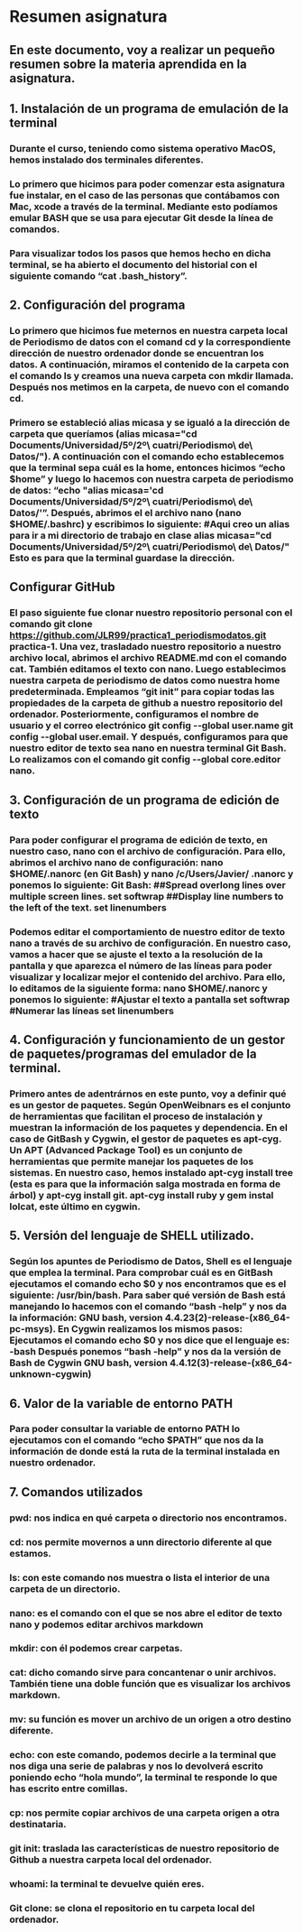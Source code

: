 # Resumen asignatura

## En este documento, voy a realizar un pequeño resumen sobre la materia aprendida en la asignatura.

## 1. Instalación de un programa de emulación de la terminal

### Durante el curso, teniendo como sistema operativo MacOS, hemos instalado dos terminales diferentes.

### Lo primero que hicimos para poder comenzar esta asignatura fue instalar, en el caso de las personas que contábamos con Mac, xcode a través de la terminal. Mediante esto podíamos emular BASH que se usa para ejecutar Git desde la línea de comandos.

### Para visualizar todos los pasos que hemos hecho en dicha terminal, se ha abierto el documento del historial con el siguiente comando “cat .bash_history”.


## 2. Configuración del programa

### Lo primero que hicimos fue meternos en nuestra carpeta local de Periodismo de datos con el comand cd y la correspondiente dirección de nuestro ordenador donde se encuentran los datos. A continuación, miramos el contenido de la carpeta con el comando ls y creamos una nueva carpeta con mkdir llamada. Después nos metimos en la carpeta, de nuevo con el comando cd.

### Primero se estableció alias micasa y se igualó a la dirección de carpeta que queríamos (alias micasa="cd Documents/Universidad/5º/2º\ cuatri/Periodismo\ de\ Datos/"). A continuación con el comando echo establecemos que la terminal sepa cuál es la home, entonces hicimos “echo $home” y luego lo hacemos con nuestra carpeta de periodismo de datos: “echo "alias micasa='cd Documents/Universidad/5º/2º\ cuatri/Periodismo\ de\ Datos/'”. Después, abrimos el el archivo nano (nano $HOME/.bashrc) y escribimos lo siguiente: #Aqui creo un alias para ir a mi directorio de trabajo en clase alias micasa="cd Documents/Universidad/5º/2º\ cuatri/Periodismo\ de\ Datos/" Esto es para que la terminal guardase la dirección.


## Configurar GitHub

### El paso siguiente fue clonar nuestro repositorio personal con el comando git clone https://github.com/JLR99/practica1_periodismodatos.git practica-1. Una vez, trasladado nuestro repositorio a nuestro archivo local, abrimos el archivo README.md con el comando cat. También editamos el texto con nano. Luego establecimos nuestra carpeta de periodismo de datos como nuestra home predeterminada. Empleamos “git init” para copiar todas las propiedades de la carpeta de github a nuestro repositorio del ordenador. Posteriormente, configuramos el nombre de usuario y el correo electrónico git config --global user.name git config --global user.email. Y después, configuramos para que nuestro editor de texto sea nano en nuestra terminal Git Bash. Lo realizamos con el comando git config --global core.editor nano.

## 3. Configuración de un programa de edición de texto

### Para poder configurar el programa de edición de texto, en nuestro caso, nano con el archivo de configuración. Para ello, abrimos el archivo nano de configuración: nano $HOME/.nanorc (en Git Bash) y nano /c/Users/Javier/ .nanorc y ponemos lo siguiente: Git Bash: ##Spread overlong lines over multiple screen lines. set softwrap ##Display line numbers to the left of the text. set linenumbers

### Podemos editar el comportamiento de nuestro editor de texto nano a través de su archivo de configuración. En nuestro caso, vamos a hacer que se ajuste el texto a la resolución de la pantalla y que aparezca el número de las líneas para poder visualizar y localizar mejor el contenido del archivo. Para ello, lo editamos de la siguiente forma: nano $HOME/.nanorc y ponemos lo siguiente: #Ajustar el texto a pantalla set softwrap #Numerar las líneas set linenumbers

## 4. Configuración y funcionamiento de un gestor de paquetes/programas del emulador de la terminal.

### Primero antes de adentrárnos en este punto, voy a definir qué es un gestor de paquetes. Según OpenWeibnars es el conjunto de herramientas que facilitan el proceso de instalación y muestran la información de los paquetes y dependencia. En el caso de GitBash y Cygwin, el gestor de paquetes es apt-cyg. Un APT (Advanced Package Tool) es un conjunto de herramientas que permite manejar los paquetes de los sistemas. En nuestro caso, hemos instalado apt-cyg install tree (esta es para que la información salga mostrada en forma de árbol) y apt-cyg install git. apt-cyg install ruby y gem instal lolcat, este último en cygwin.

## 5. Versión del lenguaje de SHELL utilizado.

### Según los apuntes de Periodismo de Datos, Shell es el lenguaje que emplea la terminal. Para comprobar cuál es en GitBash ejecutamos el comando echo $0 y nos encontramos que es el siguiente: /usr/bin/bash. Para saber qué versión de Bash está manejando lo hacemos con el comando “bash -help” y nos da la información: GNU bash, version 4.4.23(2)-release-(x86_64-pc-msys). En Cygwin realizamos los mismos pasos: Ejecutamos el comando echo $0 y nos dice que el lenguaje es: -bash Después ponemos “bash -help” y nos da la versión de Bash de Cygwin GNU bash, version 4.4.12(3)-release-(x86_64-unknown-cygwin)

## 6. Valor de la variable de entorno PATH

### Para poder consultar la variable de entorno PATH lo ejecutamos con el comando “echo $PATH” que nos da la información de donde está la ruta de la terminal instalada en nuestro ordenador.


## 7. Comandos utilizados 


### pwd: nos indica en qué carpeta o directorio nos encontramos.

### cd: nos permite movernos a unn directorio diferente al que estamos.

### ls: con este comando nos muestra o lista el interior de una carpeta de un directorio.

### nano: es el comando con el que se nos abre el editor de texto nano y podemos editar archivos markdown

### mkdir: con él podemos crear carpetas.

### cat: dicho comando sirve para concantenar o unir archivos. También tiene una doble función que es visualizar los archivos markdown.

### mv: su función es mover un archivo de un origen a otro destino diferente.

### echo: con este comando, podemos decirle a la terminal que nos diga una serie de palabras y nos lo devolverá escrito poniendo echo “hola mundo”, la terminal te responde lo que has escrito entre comillas.

### cp: nos permite copiar archivos de una carpeta origen a otra destinataria.

### git init: traslada las características de nuestro repositorio de Github a nuestra carpeta local del ordenador.

### whoami: la terminal te devuelve quién eres.

### Git clone: se clona el repositorio en tu carpeta local del ordenador.
